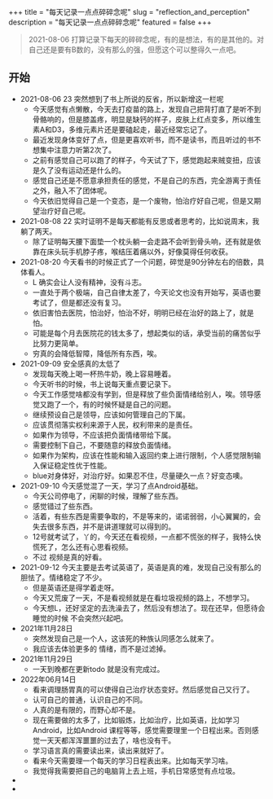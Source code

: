 +++
title = "每天记录一点点碎碎念呢"
slug = "reflection_and_perception"
description = "每天记录一点点碎碎念呢"
featured = false
+++
> 2021-08-06 打算记录下每天的碎碎念呢，有的是想法，有的是其他的。对自己还是要有B数的，没有那么的强，但愿这个可以整得久一点吧。

## 开始
* 2021-08-06 23 突然想到了书上所说的反省，所以新增这一栏呢
    * 今天感觉有点懒散，今天去打疫苗的路上，发现自己把背打直了是听不到骨骼响的，但是膝盖疼，明显是缺钙的样子，皮肤上红点变多，所以维生素A和D3，多维元素片还是要磕起走，最近经常忘记了。
    * 最近发现身体变好了点，但是更喜欢听书，而不是读书，而且听过的书不想集中注意力听第2次了。
    * 之前有感觉自己可以跑了的样子，今天试了下，感觉跑起来贼变扭，应该是久了没有运动还是什么的。
    * 感觉自己还是不愿意承担责任的感觉，不是自己的东西，完全游离于责任之外，融入不了团体呢。
    * 今天依旧觉得自己是一个变态，是一个废物，怕治疗好自己呢，但是又期望治疗好自己呢。
* 2021-08-08 22 实时证明不是每天都能有反思或者思考的，比如说周末，我躺了两天。
    * 除了证明每天腰下面垫一个枕头躺一会走路不会听到骨头响，还有就是依靠在床头玩手机脖子疼，喉结压着痛以外，好像莫得任何收获。
* 2021-08-20 今天看书的时候正式了一个问题，碎觉是90分钟左右的倍数，具体看人。
    * L 确实会让人没有精神，没有斗志。
    * 一直处于两个极端，自己自律太差了，今天论文也没有开始写，英语也要考试了，但是都还没有复习。
    * 依旧害怕去医院，怕治好，怕治不好，明明已经在治好的路上了，就是怕。
    * 可能是每个月去医院花的钱太多了，想起类似的话，承受当前的痛苦似乎比努力更简单。
    * 穷真的会降低智障，降低所有东西，唉。
* 2021-09-09  安全感真的太低了
    * 发现每天晚上喝一杯热牛奶，晚上容易睡着。
    * 今天听书的时候，书上说每天重点要记录下。
    * 今天工作感觉啥都没有学到，但是释放了些负面情绪给别人，唉。领导感觉又跑了一个，有的时候怀疑是自己的问题。
    * 继续预设自己是领导，应该如何管理自己的下属。
    * 应该贯彻落实权利来源于人民，权利带来的是责任。
    * 如果作为领导，不应该把负面情绪带给下属。
    * 需要控制下自己，不要随意的释放负面情绪。
    * 如果作为架构，应该在性能和输入返回约束上进行限制，个人感觉限制输入保证稳定性优于性能。
    * blue对身体好，对治疗好。如果忍不住，尽量硬久一点？好变态噢。
* 2021-09-10  今天感觉混了一天，学习了点Android基础。
    * 今天公司停电了，闲聊的时候，理解了些东西。
    * 感觉错过了些东西。
    * 活着，有些东西是需要争取的，不是等来的，诺诺弱弱，小心翼翼的，会失去很多东西，并不是讲道理就可以得到的。
    * 12号就考试了，丫的，今天还在看视频，一点都不慌张的样子，我特么快慌死了，怎么还有心思看视频。
    * 不过 视频是真的好看。
* 2021-09-12 今天主要是去考试英语了，英语是真的难，发现自己没有那么的胆怯了。情绪稳定了不少。
    * 但是英语还是得学着走呀。
    * 今天又荒废了一天，不是看视频就是在看垃圾视频的路上，不想学习。
    * 今天想L，还好坚定的去洗澡去了，然后没有想法了。现在还早，但愿待会睡觉的时候 不会突然兴起吧。
* 2021年11月28日
    * 突然发现自己是一个人，这该死的种族认同感怎么就来了。
    * 我应该去体验更多的 情绪，而不是过滤掉。
* 2021年11月29日
    * 一天到晚都在更新todo 就是没有完成过。
* 2022年06月14日 
    * 看来调理肠胃真的可以使得自己治疗状态变好。然后感觉自己又行了。
    * 认可自己的普通，认识自己的不同。
    * 人真的是有限的，而野心却不是。
    * 现在需要做的太多了，比如锻炼，比如治疗，比如英语，比如学习Android，比如Android 课程等等，感觉需要理里一个日程出来。否则感觉一天天都浑浑噩噩的过去了，啥也没有干。
    * 学习语言真的需要读出来，读出来就好了。
    * 看来今天需要理一个每天的学习日程表出来。比如每天学习啥。
    * 我觉得我需要把自己的电脑背上去上班，手机日常感觉有点垃圾。
* 
* 
   
   